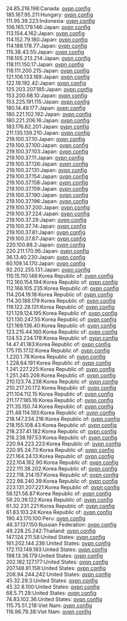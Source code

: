 24.85.216.198:Canada: [ovpn config](vpn/24_85_216_198.ovpn)  
185.167.95.211:Hungary: [ovpn config](vpn/185_167_95_211.ovpn)  
111.95.39.223:Indonesia: [ovpn config](vpn/111_95_39_223.ovpn)  
106.165.179.146:Japan: [ovpn config](vpn/106_165_179_146.ovpn)  
113.154.4.162:Japan: [ovpn config](vpn/113_154_4_162.ovpn)  
114.152.79.180:Japan: [ovpn config](vpn/114_152_79_180.ovpn)  
114.188.178.77:Japan: [ovpn config](vpn/114_188_178_77.ovpn)  
115.38.43.55:Japan: [ovpn config](vpn/115_38_43_55.ovpn)  
118.105.213.214:Japan: [ovpn config](vpn/118_105_213_214.ovpn)  
118.111.150.17:Japan: [ovpn config](vpn/118_111_150_17.ovpn)  
118.111.200.215:Japan: [ovpn config](vpn/118_111_200_215.ovpn)  
121.106.133.189:Japan: [ovpn config](vpn/121_106_133_189.ovpn)  
122.19.192.42:Japan: [ovpn config](vpn/122_19_192_42.ovpn)  
125.203.207.185:Japan: [ovpn config](vpn/125_203_207_185.ovpn)  
153.200.68.10:Japan: [ovpn config](vpn/153_200_68_10.ovpn)  
153.225.191.115:Japan: [ovpn config](vpn/153_225_191_115.ovpn)  
180.14.49.177:Japan: [ovpn config](vpn/180_14_49_177.ovpn)  
180.221.102.192:Japan: [ovpn config](vpn/180_221_102_192.ovpn)  
180.221.206.16:Japan: [ovpn config](vpn/180_221_206_16.ovpn)  
183.176.82.201:Japan: [ovpn config](vpn/183_176_82_201.ovpn)  
211.135.139.210:Japan: [ovpn config](vpn/211_135_139_210.ovpn)  
219.100.37.10:Japan: [ovpn config](vpn/219_100_37_10.ovpn)  
219.100.37.100:Japan: [ovpn config](vpn/219_100_37_100.ovpn)  
219.100.37.103:Japan: [ovpn config](vpn/219_100_37_103.ovpn)  
219.100.37.11:Japan: [ovpn config](vpn/219_100_37_11.ovpn)  
219.100.37.126:Japan: [ovpn config](vpn/219_100_37_126.ovpn)  
219.100.37.131:Japan: [ovpn config](vpn/219_100_37_131.ovpn)  
219.100.37.154:Japan: [ovpn config](vpn/219_100_37_154.ovpn)  
219.100.37.158:Japan: [ovpn config](vpn/219_100_37_158.ovpn)  
219.100.37.159:Japan: [ovpn config](vpn/219_100_37_159.ovpn)  
219.100.37.190:Japan: [ovpn config](vpn/219_100_37_190.ovpn)  
219.100.37.196:Japan: [ovpn config](vpn/219_100_37_196.ovpn)  
219.100.37.200:Japan: [ovpn config](vpn/219_100_37_200.ovpn)  
219.100.37.224:Japan: [ovpn config](vpn/219_100_37_224.ovpn)  
219.100.37.29:Japan: [ovpn config](vpn/219_100_37_29.ovpn)  
219.100.37.74:Japan: [ovpn config](vpn/219_100_37_74.ovpn)  
219.100.37.81:Japan: [ovpn config](vpn/219_100_37_81.ovpn)  
219.100.37.87:Japan: [ovpn config](vpn/219_100_37_87.ovpn)  
220.100.88.2:Japan: [ovpn config](vpn/220_100_88_2.ovpn)  
220.211.170.95:Japan: [ovpn config](vpn/220_211_170_95.ovpn)  
36.13.40.230:Japan: [ovpn config](vpn/36_13_40_230.ovpn)  
60.109.14.170:Japan: [ovpn config](vpn/60_109_14_170.ovpn)  
92.202.255.131:Japan: [ovpn config](vpn/92_202_255_131.ovpn)  
110.15.110.148:Korea Republic of: [ovpn config](vpn/110_15_110_148.ovpn)  
112.160.154.194:Korea Republic of: [ovpn config](vpn/112_160_154_194.ovpn)  
112.166.105.235:Korea Republic of: [ovpn config](vpn/112_166_105_235.ovpn)  
114.204.19.18:Korea Republic of: [ovpn config](vpn/114_204_19_18.ovpn)  
114.30.186.179:Korea Republic of: [ovpn config](vpn/114_30_186_179.ovpn)  
116.122.28.131:Korea Republic of: [ovpn config](vpn/116_122_28_131.ovpn)  
121.129.124.195:Korea Republic of: [ovpn config](vpn/121_129_124_195.ovpn)  
121.130.247.55:Korea Republic of: [ovpn config](vpn/121_130_247_55.ovpn)  
121.169.136.40:Korea Republic of: [ovpn config](vpn/121_169_136_40.ovpn)  
123.215.44.160:Korea Republic of: [ovpn config](vpn/123_215_44_160.ovpn)  
124.53.234.178:Korea Republic of: [ovpn config](vpn/124_53_234_178.ovpn)  
14.47.41.183:Korea Republic of: [ovpn config](vpn/14_47_41_183.ovpn)  
175.115.17.12:Korea Republic of: [ovpn config](vpn/175_115_17_12.ovpn)  
1.220.1.78:Korea Republic of: [ovpn config](vpn/1_220_1_78.ovpn)  
1.228.64.191:Korea Republic of: [ovpn config](vpn/1_228_64_191.ovpn)  
1.241.227.225:Korea Republic of: [ovpn config](vpn/1_241_227_225.ovpn)  
1.251.245.208:Korea Republic of: [ovpn config](vpn/1_251_245_208.ovpn)  
210.123.74.238:Korea Republic of: [ovpn config](vpn/210_123_74_238.ovpn)  
210.217.20.172:Korea Republic of: [ovpn config](vpn/210_217_20_172.ovpn)  
211.104.112.15:Korea Republic of: [ovpn config](vpn/211_104_112_15.ovpn)  
211.177.185.16:Korea Republic of: [ovpn config](vpn/211_177_185_16.ovpn)  
211.35.150.74:Korea Republic of: [ovpn config](vpn/211_35_150_74.ovpn)  
211.48.114.193:Korea Republic of: [ovpn config](vpn/211_48_114_193.ovpn)  
218.147.234.216:Korea Republic of: [ovpn config](vpn/218_147_234_216.ovpn)  
218.155.108.43:Korea Republic of: [ovpn config](vpn/218_155_108_43.ovpn)  
218.237.41.182:Korea Republic of: [ovpn config](vpn/218_237_41_182.ovpn)  
218.238.197.53:Korea Republic of: [ovpn config](vpn/218_238_197_53.ovpn)  
220.94.223.223:Korea Republic of: [ovpn config](vpn/220_94_223_223.ovpn)  
220.95.24.73:Korea Republic of: [ovpn config](vpn/220_95_24_73.ovpn)  
221.164.24.13:Korea Republic of: [ovpn config](vpn/221_164_24_13.ovpn)  
222.104.162.90:Korea Republic of: [ovpn config](vpn/222_104_162_90.ovpn)  
222.111.38.202:Korea Republic of: [ovpn config](vpn/222_111_38_202.ovpn)  
222.118.214.157:Korea Republic of: [ovpn config](vpn/222_118_214_157.ovpn)  
222.98.240.39:Korea Republic of: [ovpn config](vpn/222_98_240_39.ovpn)  
223.131.207.221:Korea Republic of: [ovpn config](vpn/223_131_207_221.ovpn)  
58.121.56.87:Korea Republic of: [ovpn config](vpn/58_121_56_87.ovpn)  
59.20.39.122:Korea Republic of: [ovpn config](vpn/59_20_39_122.ovpn)  
61.32.231.221:Korea Republic of: [ovpn config](vpn/61_32_231_221.ovpn)  
61.83.103.24:Korea Republic of: [ovpn config](vpn/61_83_103_24.ovpn)  
190.43.170.100:Peru: [ovpn config](vpn/190_43_170_100.ovpn)  
46.37.137.150:Russian Federation: [ovpn config](vpn/46_37_137_150.ovpn)  
49.228.25.242:Thailand: [ovpn config](vpn/49_228_25_242.ovpn)  
147.124.211.58:United States: [ovpn config](vpn/147_124_211_58.ovpn)  
161.202.144.236:United States: [ovpn config](vpn/161_202_144_236.ovpn)  
172.113.148.193:United States: [ovpn config](vpn/172_113_148_193.ovpn)  
198.13.36.179:United States: [ovpn config](vpn/198_13_36_179.ovpn)  
202.182.127.177:United States: [ovpn config](vpn/202_182_127_177.ovpn)  
207.148.91.158:United States: [ovpn config](vpn/207_148_91_158.ovpn)  
208.94.244.242:United States: [ovpn config](vpn/208_94_244_242.ovpn)  
45.32.29.3:United States: [ovpn config](vpn/45_32_29_3.ovpn)  
45.32.8.100:United States: [ovpn config](vpn/45_32_8_100.ovpn)  
68.5.71.28:United States: [ovpn config](vpn/68_5_71_28.ovpn)  
74.83.102.36:United States: [ovpn config](vpn/74_83_102_36.ovpn)  
115.75.51.218:Viet Nam: [ovpn config](vpn/115_75_51_218.ovpn)  
116.96.79.38:Viet Nam: [ovpn config](vpn/116_96_79_38.ovpn)  

